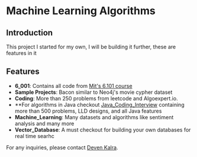 # Machine Learning Algorithms

## Introduction
This project I started for my own, I will be building it further, these are features in it

## Features
- **6_001**: Contains all code from [Mit's 6.101 course](https://py.mit.edu)
- **Sample Projects**: Bacon similar to Neo4j's movie cypher dataset
- **Coding**: More than 250 problems from leetcode and Algoexpert.io. 
- **For algorithms in Java checkout [Java_Coding_Interview](https://github.com/ideven85/Java_Coding_Interview) containing more than 500 problems, LLD designs, and all Java features
- **Machine_Learning**: Many datasets and algorithms like sentiment analysis and many more
- **Vector_Database**: A must checkout for building your own databases for real time searhc

For any inquiries, please contact [Deven Kalra](mailto:ideven85@gmail.com).
